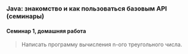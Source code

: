 ### Java: знакомство и как пользоваться базовым API (семинары)
#### Семинар 1, домашняя работа

>Написать программу вычисления n-ого треугольного числа.